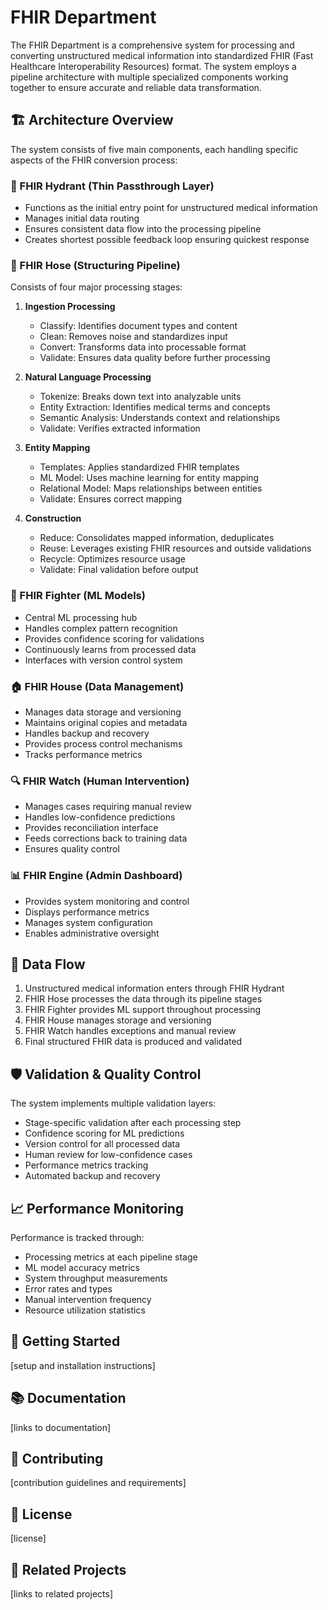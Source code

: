 # FHIR Department

The FHIR Department is a comprehensive system for processing and converting
unstructured medical information into standardized FHIR (Fast Healthcare
Interoperability Resources) format. The system employs a pipeline architecture
with multiple specialized components working together to ensure accurate and
reliable data transformation.

## 🏗️ Architecture Overview

The system consists of five main components, each handling specific aspects of
the FHIR conversion process:

### 🚰 FHIR Hydrant (Thin Passthrough Layer)
- Functions as the initial entry point for unstructured medical information
- Manages initial data routing
- Ensures consistent data flow into the processing pipeline
- Creates shortest possible feedback loop ensuring quickest response

### 🌊 FHIR Hose (Structuring Pipeline)
Consists of four major processing stages:

1. **Ingestion Processing**
   - Classify: Identifies document types and content
   - Clean: Removes noise and standardizes input
   - Convert: Transforms data into processable format
   - Validate: Ensures data quality before further processing

2. **Natural Language Processing**
   - Tokenize: Breaks down text into analyzable units
   - Entity Extraction: Identifies medical terms and concepts
   - Semantic Analysis: Understands context and relationships
   - Validate: Verifies extracted information

3. **Entity Mapping**
   - Templates: Applies standardized FHIR templates
   - ML Model: Uses machine learning for entity mapping
   - Relational Model: Maps relationships between entities
   - Validate: Ensures correct mapping

4. **Construction**
   - Reduce: Consolidates mapped information, deduplicates
   - Reuse: Leverages existing FHIR resources and outside validations
   - Recycle: Optimizes resource usage
   - Validate: Final validation before output

### 🥊 FHIR Fighter (ML Models)
- Central ML processing hub
- Handles complex pattern recognition
- Provides confidence scoring for validations
- Continuously learns from processed data
- Interfaces with version control system

### 🏠 FHIR House (Data Management)
- Manages data storage and versioning
- Maintains original copies and metadata
- Handles backup and recovery
- Provides process control mechanisms
- Tracks performance metrics

### 🔍 FHIR Watch (Human Intervention)
- Manages cases requiring manual review
- Handles low-confidence predictions
- Provides reconciliation interface
- Feeds corrections back to training data
- Ensures quality control

### 📊 FHIR Engine (Admin Dashboard)
- Provides system monitoring and control
- Displays performance metrics
- Manages system configuration
- Enables administrative oversight

## 🔄 Data Flow

1. Unstructured medical information enters through FHIR Hydrant
2. FHIR Hose processes the data through its pipeline stages
3. FHIR Fighter provides ML support throughout processing
4. FHIR House manages storage and versioning
5. FHIR Watch handles exceptions and manual review
6. Final structured FHIR data is produced and validated

## 🛡️ Validation & Quality Control

The system implements multiple validation layers:
- Stage-specific validation after each processing step
- Confidence scoring for ML predictions
- Version control for all processed data
- Human review for low-confidence cases
- Performance metrics tracking
- Automated backup and recovery

## 📈 Performance Monitoring

Performance is tracked through:
- Processing metrics at each pipeline stage
- ML model accuracy metrics
- System throughput measurements
- Error rates and types
- Manual intervention frequency
- Resource utilization statistics

## 🚀 Getting Started

[setup and installation instructions]

## 📚 Documentation

[links to documentation]

## 🤝 Contributing

[contribution guidelines and requirements]

## 📄 License

[license]

## 🔗 Related Projects

[links to related projects]
